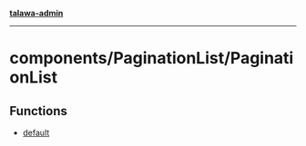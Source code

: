 [**talawa-admin**](../../../README.md)

***

# components/PaginationList/PaginationList

## Functions

- [default](functions/default.md)
